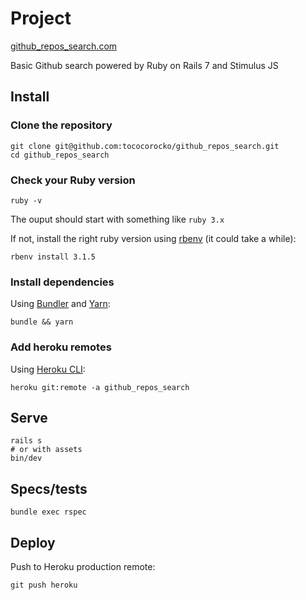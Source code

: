 # Project

[github_repos_search.com](https://....com)

Basic Github search powered by Ruby on Rails 7 and Stimulus JS

## Install

### Clone the repository

```shell
git clone git@github.com:tococorocko/github_repos_search.git
cd github_repos_search
```

### Check your Ruby version

```shell
ruby -v
```

The ouput should start with something like `ruby 3.x`

If not, install the right ruby version using [rbenv](https://github.com/rbenv/rbenv) (it could take a while):

```shell
rbenv install 3.1.5
```

### Install dependencies

Using [Bundler](https://github.com/bundler/bundler) and [Yarn](https://github.com/yarnpkg/yarn):

```shell
bundle && yarn
```

### Add heroku remotes

Using [Heroku CLI](https://devcenter.heroku.com/articles/heroku-cli):

```shell
heroku git:remote -a github_repos_search
```

## Serve

```shell
rails s
# or with assets
bin/dev
```

## Specs/tests

```shell
bundle exec rspec
```

## Deploy

Push to Heroku production remote:

```shell
git push heroku
```
